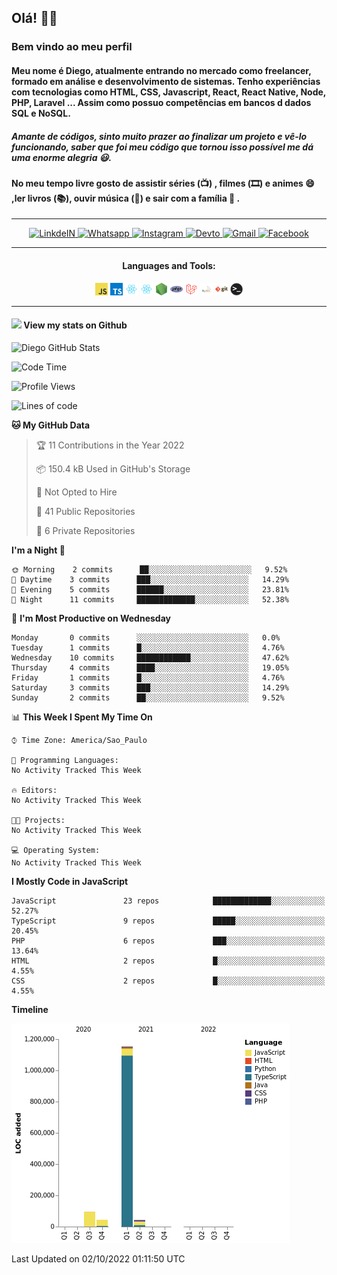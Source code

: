 ## Olá! 👋😁

### Bem vindo ao meu perfil

#### Meu nome é Diego, atualmente entrando no mercado como freelancer, formado em análise e desenvolvimento de sistemas. Tenho experiências com tecnologias como HTML, CSS, Javascript, React, React Native, Node, PHP, Laravel ... Assim como possuo competências em bancos d dados SQL e NoSQL.

##### Amante de códigos, sinto muito prazer ao finalizar um projeto e vê-lo funcionando, saber que foi meu código que tornou isso possível me dá uma enorme alegria 😃.

#### No meu tempo livre gosto de assistir séries (📺) , filmes (🎞️) e animes 😄 ,ler livros (📚), ouvir música (🎵) e sair com a família 👯 .

---

<div align="center">
<a target="_blank" href="https://www.linkedin.com/in/diego-sousa-dev/">
  <img  alt="LinkdeIN" width="22px" src="https://cdn.jsdelivr.net/npm/simple-icons@v3/icons/linkedin.svg" />
</a>
<a target="_blank" href="https://api.whatsapp.com/send?phone=5599984271185">
  <img  alt="Whatsapp" width="22px" src="https://cdn.jsdelivr.net/npm/simple-icons@v3/icons/whatsapp.svg" />
</a>
<a target="_blank" href="https://www.instagram.com/diegoss.dev/">
  <img  alt="Instagram" width="22px" src="https://cdn.jsdelivr.net/npm/simple-icons@v3/icons/instagram.svg" />
</a>
<a target="_blank" href="https://dev.to/diegosousasilva">
  <img  alt="Devto" width="22px" src="https://cdn.jsdelivr.net/npm/simple-icons@v3/icons/dev-dot-to.svg" />
</a>
<a target="_blank" href="mailto:sousa.diego.dev@gmail.com">
  <img  alt="Gmail" width="22px" src="https://cdn.jsdelivr.net/npm/simple-icons@v3/icons/gmail.svg" />
</a>
<a target="_blank" href="https://www.facebook.com/diegosousa.dasilva.1">
  <img  alt="Facebook" width="22px" src="https://cdn.jsdelivr.net/npm/simple-icons@v3/icons/facebook.svg" />
</a>
</div>

---

<div align="center">

#### Languages and Tools:

<code><img height="20" src="https://raw.githubusercontent.com/github/explore/80688e429a7d4ef2fca1e82350fe8e3517d3494d/topics/javascript/javascript.png"></code>
<code><img height="20" src="https://raw.githubusercontent.com/github/explore/80688e429a7d4ef2fca1e82350fe8e3517d3494d/topics/typescript/typescript.png"></code>
<code><img height="20" src="https://raw.githubusercontent.com/github/explore/80688e429a7d4ef2fca1e82350fe8e3517d3494d/topics/react-native/react-native.png"></code>
<code><img height="20" src="https://raw.githubusercontent.com/github/explore/80688e429a7d4ef2fca1e82350fe8e3517d3494d/topics/react/react.png"></code>
<code><img height="20" src="https://raw.githubusercontent.com/github/explore/80688e429a7d4ef2fca1e82350fe8e3517d3494d/topics/nodejs/nodejs.png"></code>
<code><img height="20" src="https://raw.githubusercontent.com/github/explore/80688e429a7d4ef2fca1e82350fe8e3517d3494d/topics/php/php.png"></code>
<code><img height="20" src="https://raw.githubusercontent.com/github/explore/80688e429a7d4ef2fca1e82350fe8e3517d3494d/topics/laravel/laravel.png"></code>
<code><img height="20" src="https://raw.githubusercontent.com/github/explore/80688e429a7d4ef2fca1e82350fe8e3517d3494d/topics/mysql/mysql.png"></code>
<code><img height="20" src="https://raw.githubusercontent.com/github/explore/80688e429a7d4ef2fca1e82350fe8e3517d3494d/topics/git/git.png"></code>
<code><img height="20" src="https://raw.githubusercontent.com/github/explore/80688e429a7d4ef2fca1e82350fe8e3517d3494d/topics/terminal/terminal.png"></code>

</div>

---

#### <img src="https://media.giphy.com/media/VgCDAzcKvsR6OM0uWg/giphy.gif" width="50"> View my stats on Github

![Diego GitHub Stats](https://github-readme-stats.vercel.app/api?username=DiegoSousaSilva&show_icons=true)

<!--START_SECTION:waka-->
![Code Time](http://img.shields.io/badge/Code%20Time-363%20hrs%2014%20mins-blue)

![Profile Views](http://img.shields.io/badge/Profile%20Views-0-blue)

![Lines of code](https://img.shields.io/badge/From%20Hello%20World%20I%27ve%20Written-1%20Million%20lines%20of%20code-blue)

**🐱 My GitHub Data** 

> 🏆 11 Contributions in the Year 2022
 > 
> 📦 150.4 kB Used in GitHub's Storage 
 > 
> 🚫 Not Opted to Hire
 > 
> 📜 41 Public Repositories 
 > 
> 🔑 6 Private Repositories  
 > 
**I'm a Night 🦉** 

```text
🌞 Morning    2 commits      ██░░░░░░░░░░░░░░░░░░░░░░░   9.52% 
🌆 Daytime    3 commits      ███░░░░░░░░░░░░░░░░░░░░░░   14.29% 
🌃 Evening    5 commits      ██████░░░░░░░░░░░░░░░░░░░   23.81% 
🌙 Night      11 commits     █████████████░░░░░░░░░░░░   52.38%

```
📅 **I'm Most Productive on Wednesday** 

```text
Monday       0 commits      ░░░░░░░░░░░░░░░░░░░░░░░░░   0.0% 
Tuesday      1 commits      █░░░░░░░░░░░░░░░░░░░░░░░░   4.76% 
Wednesday    10 commits     ████████████░░░░░░░░░░░░░   47.62% 
Thursday     4 commits      ████░░░░░░░░░░░░░░░░░░░░░   19.05% 
Friday       1 commits      █░░░░░░░░░░░░░░░░░░░░░░░░   4.76% 
Saturday     3 commits      ███░░░░░░░░░░░░░░░░░░░░░░   14.29% 
Sunday       2 commits      ██░░░░░░░░░░░░░░░░░░░░░░░   9.52%

```


📊 **This Week I Spent My Time On** 

```text
⌚︎ Time Zone: America/Sao_Paulo

💬 Programming Languages: 
No Activity Tracked This Week

🔥 Editors: 
No Activity Tracked This Week

🐱‍💻 Projects: 
No Activity Tracked This Week

💻 Operating System: 
No Activity Tracked This Week

```

**I Mostly Code in JavaScript** 

```text
JavaScript               23 repos            █████████████░░░░░░░░░░░░   52.27% 
TypeScript               9 repos             █████░░░░░░░░░░░░░░░░░░░░   20.45% 
PHP                      6 repos             ███░░░░░░░░░░░░░░░░░░░░░░   13.64% 
HTML                     2 repos             █░░░░░░░░░░░░░░░░░░░░░░░░   4.55% 
CSS                      2 repos             █░░░░░░░░░░░░░░░░░░░░░░░░   4.55%

```


**Timeline**

![Chart not found](https://raw.githubusercontent.com/DiegoSousaSilva/DiegoSousaSilva/master/charts/bar_graph.png) 


 Last Updated on 02/10/2022 01:11:50 UTC
<!--END_SECTION:waka-->
